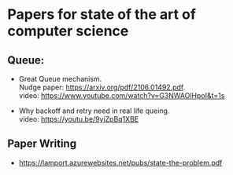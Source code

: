# Papers for state of the art of computer science

## Queue:
* Great Queue mechanism.     
  Nudge paper: https://arxiv.org/pdf/2106.01492.pdf.   
  video: https://www.youtube.com/watch?v=G3NWAOlHpoI&t=1s
  
* Why backoff and retry need in real life queing.   
  video: https://youtu.be/9yjZpBq1XBE
  
## Paper Writing
* https://lamport.azurewebsites.net/pubs/state-the-problem.pdf
